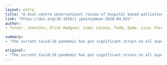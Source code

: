 ```yaml
---
layout: entry
title: "A dual-centre observational review of hospital based palliative care in patients dying with COVID-19"
link: "https://doi.org/10.1016/j.jpainsymman.2020.04.031"
author:
- Turner, Jennifer; Eliot Hodgson, Luke; Leckie, Todd; Eade, Lisa; Ford-Dunn, Suzanne

summary:
- "the current Covid-19 pandemic has put significant strain on all aspects of healthcare delivery. It is important to examine how best to deliver a high standard of end of life care during this crisis. This case series collected data from two acute hospitals examining the management of patients diagnosed with the disease who subsequently died. Results showed a shorter dying phase (38.25 hours vs 74 hours) and higher rates of syringe driver use in local audits."

original:
- "The current Covid-19 pandemic has put significant strain on all aspects of healthcare delivery, including palliative care services. Given the high mortality from this disease, particularly in the more vulnerable members of society, it is important to examine how best to deliver a high standard of end of life care during this crisis. This case series collected data from two acute hospitals examining the management of patients diagnosed with Covid-19 who subsequently died (n=36) and compared this to national and local end of life audit data for all other deaths. Our results demonstrated a shorter dying phase (38.25 hours vs 74 hours) and higher rates of syringe driver use (72% vs 33% in local audits), although with similar average mediation doses. Of note was the significant heterogeneity in the phenotype of deterioration in the dying phase, two distinct patterns emerged, with one group demonstrating severe illness with a short interval between symptom onset and death and another group presenting with a more protracted deterioration. This brief report suggests a spectrum of mode of dying. Over all the cohort reflects previously described experiences, with increased frailty (median Clinical Frailty Scale score of 5) and extensive comorbidity burden. This brief report provides clinicians with a contemporaneous overview of our experience, knowledge and pattern recognition when caring for people with Covid-19 and highlights the value of proactive identification of patients and risk of deterioration and palliation."
---
```


